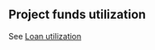 ## Project funds utilization

See [Loan utilization](#ref-3-4)

<div style="page-break-after: always;"></div>
